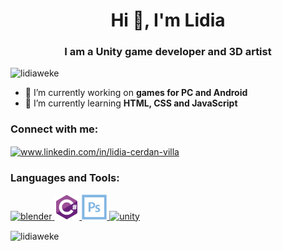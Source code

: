 <h1 align="center">Hi 👋, I'm Lidia</h1>
<h3 align="center">I am a Unity game developer and 3D artist</h3>

<p align="left"> <img src="https://komarev.com/ghpvc/?username=lidiaweke&label=Profile%20views&color=0e75b6&style=flat" alt="lidiaweke" /> </p>

- 🔭 I’m currently working on **games for PC and Android**
- 🌱 I’m currently learning **HTML, CSS and JavaScript**

<h3 align="left">Connect with me:</h3>
<p align="left">
<a href="https://linkedin.com/in/lidia-cerdan-villa" target="blank"><img align="center" src="https://raw.githubusercontent.com/rahuldkjain/github-profile-readme-generator/master/src/images/icons/Social/linked-in-alt.svg" alt="www.linkedin.com/in/lidia-cerdan-villa" height="30" width="40" /></a>
</p>

<h3 align="left">Languages and Tools:</h3>
<p align="left"> <a href="https://www.blender.org/" target="_blank" rel="noreferrer"> <img src="https://download.blender.org/branding/community/blender_community_badge_white.svg" alt="blender" width="40" height="40"/> </a> <a href="https://www.w3schools.com/cs/" target="_blank" rel="noreferrer"> <img src="https://raw.githubusercontent.com/devicons/devicon/master/icons/csharp/csharp-original.svg" alt="csharp" width="40" height="40"/> </a> <a href="https://www.photoshop.com/en" target="_blank" rel="noreferrer"> <img src="https://raw.githubusercontent.com/devicons/devicon/master/icons/photoshop/photoshop-line.svg" alt="photoshop" width="40" height="40"/> </a> <a href="https://unity.com/" target="_blank" rel="noreferrer"> <img src="https://www.vectorlogo.zone/logos/unity3d/unity3d-icon.svg" alt="unity" width="40" height="40"/> </a> </p>

<p><img align="center" src="https://github-readme-stats.vercel.app/api/top-langs?username=lidiaweke&show_icons=true&locale=en&layout=compact" alt="lidiaweke" /></p>
